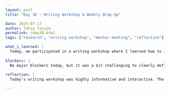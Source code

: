 ```yaml
---
layout: post
title: "Day 38 – Writing Workshop & Weekly Wrap-Up"

date: 2025-07-17
author: Tahia Tajnim
permalink: /day38.html
tags: ["research", "writing workshop", "mentor meeting", "reflection"]   

what_i_learned: |
  Today, we participated in a writing workshop where I learned how to identify and articulate a research gap, construct a solid background, and develop a clear and structured methodology and abstract. I also learned the value of discussing the shortcomings of a study to strengthen its credibility. The Kahoot quiz we played during the session made the learning process more engaging and helped reinforce these concepts. Additionally, the hands-on aspect of reviewing our own work helped solidify my understanding of how to apply these writing principles effectively.
  
blockers: |  
  No major blockers today, but it was a bit challenging to clearly define the research gap without overgeneralizing or being too narrow. I plan to revisit some related literature to improve clarity.
  
reflection: |
  Today’s writing workshop was highly informative and interactive. The session helped me better understand the components of academic writing, especially how to effectively frame the problem and methodology. The Kahoot quiz was a fun way to reinforce what we learned and test our understanding in real-time. Later, I had a productive meeting with my faculty mentor, where we discussed our weekly progress and worked together. This collaborative effort helped me reflect on what we’ve achieved and where we can improve going forward.

---
```

